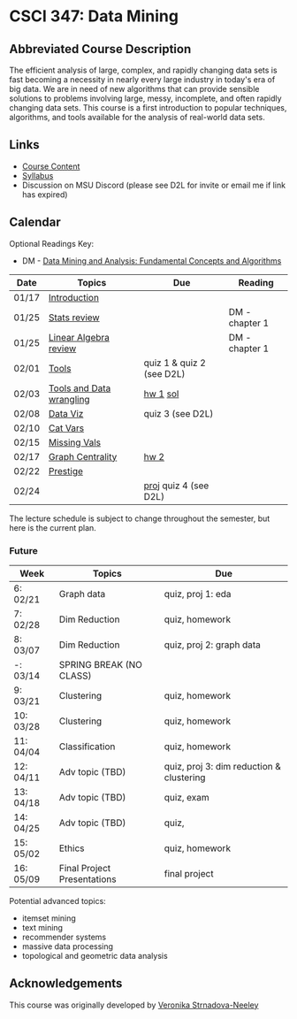 # CSCI 347: Data Mining

## Abbreviated Course Description

The efficient analysis of large, complex, and rapidly changing data sets is fast
becoming a necessity in nearly every large industry in today's era of big data.
We are in need of new algorithms that can provide sensible solutions to problems
involving large, messy, incomplete, and often rapidly changing data sets. This
course is a first introduction to popular techniques, algorithms, and tools
available for the analysis of real-world data sets.

## Links
- [Course Content](https://github.com/msu/csci-347-spring2022)
- [Syllabus](./syllabus)
- Discussion on MSU Discord (please see D2L for invite or email me if link has expired)

## Calendar

Optional Readings Key:
- DM - [Data Mining and Analysis: Fundamental Concepts and Algorithms](https://dataminingbook.info/book_html/)

| Date  | Topics                                                | Due                                       | Reading                       |
|-------|-------------------------------------------------------|-------------------------------------------|-------------------------------|
| 01/17 | [Introduction](./notes/01-intro.pdf)                  |                                           |                               |
| 01/25 | [Stats review](./notes/02a-stats.pdf)                 |                                           | DM - chapter 1                |
| 01/25 | [Linear Algebra review](./notes/02b-linAlg.pdf)       |                                           | DM - chapter 1                |
| 02/01 | [Tools](./notes/03-tools.md)                          | quiz 1 & quiz 2 (see D2L)                 |                               |
| 02/03 | [Tools and Data wrangling](./notes/03-tools.md)       | [hw 1](hw/01.pdf) [sol](hw/01-sol.pdf)    |                               |
| 02/08 | [Data Viz](./notes/04a-viz.ipynb)                     | quiz 3 (see D2L)                          |                               |
| 02/10 | [Cat Vars](./notes/04b-cat.pdf)                       |                                           |                               |
| 02/15 | [Missing Vals](./notes/05a-missing_vals.ipynb)        |                                           |                               |
| 02/17 | [Graph Centrality](./notes/05b-centrality.pdf)        | [hw 2](hw/02.pdf)                         |                               |
| 02/22 | [Prestige](./notes/06a-prestige-clean.pdf)            |                                           |                               |
| 02/24 |                                                       | [proj](proj/01.pdf) quiz 4 (see D2L)      |                               |

The lecture schedule is subject to change throughout the semester, but here is
the current plan.

### Future

| Week     | Topics                                        | Due
|----------|-----------------------------------------------|---------------------------------------
| 6: 02/21 | Graph data                                    | quiz, proj 1: eda
| 7: 02/28 | Dim Reduction                                 | quiz, homework
| 8: 03/07 | Dim Reduction                                 | quiz, proj 2: graph data
| -: 03/14 | SPRING BREAK (NO CLASS)                       |
| 9: 03/21 | Clustering                                    | quiz, homework
|10: 03/28 | Clustering                                    | quiz, homework
|11: 04/04 | Classification                                | quiz, homework
|12: 04/11 | Adv topic (TBD)                               | quiz, proj 3: dim reduction & clustering
|13: 04/18 | Adv topic (TBD)                               | quiz, exam
|14: 04/25 | Adv topic (TBD)                               | quiz,
|15: 05/02 | Ethics                                        | quiz, homework
|16: 05/09 | Final Project Presentations                   | final project

Potential advanced topics:
- itemset mining
- text mining
- recommender systems
- massive data processing
- topological and geometric data analysis

## Acknowledgements

This course was originally developed by [Veronika
Strnadova-Neeley](https://www.cs.montana.edu/veronika/)

